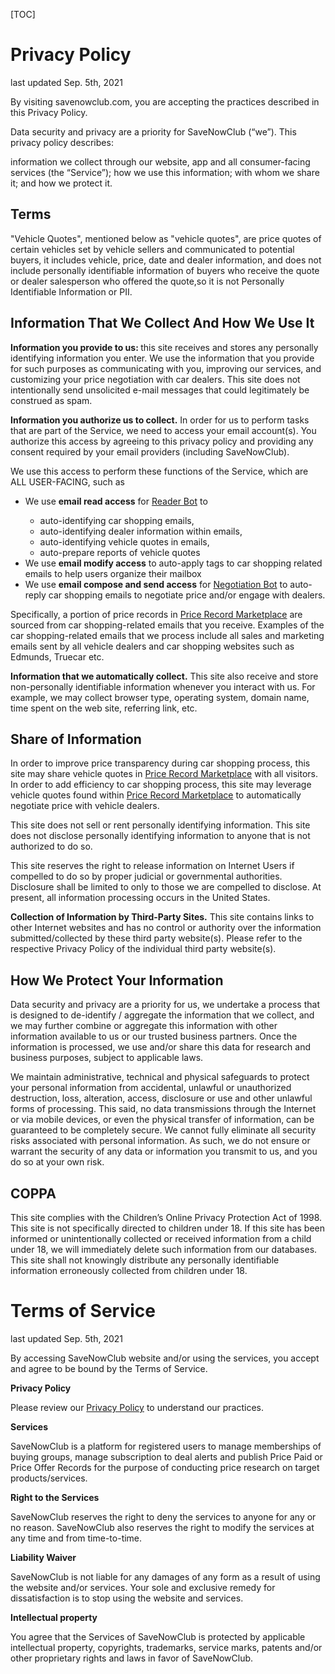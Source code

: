 [TOC]

# Privacy Policy

last updated Sep. 5th, 2021

By visiting savenowclub.com, you are accepting the practices described in this Privacy Policy.

Data security and privacy are a priority for SaveNowClub (“we”). This privacy policy describes:

information we collect through our website, app and all consumer-facing services (the “Service”);
how we use this information;
with whom we share it;
and how we protect it.

## Terms

"Vehicle Quotes", mentioned below as "vehicle quotes", are price quotes of certain vehicles set by vehicle sellers and communicated to potential buyers, it includes vehicle, price, date and dealer information, and does not include personally identifiable information of buyers who receive the quote or dealer salesperson who offered the quote,so it is not Personally Identifiable Information or PII.

## Information That We Collect And How We Use It

<b>Information you provide to us: </b> this site receives and stores any personally identifying information you enter. We use the information that you provide for such purposes as communicating with you, improving our services, and customizing your price negotiation with car dealers.  This site does not intentionally send unsolicited e-mail messages that could legitimately be construed as spam.

<p><b>Information you authorize us to collect.</b> In order for us to perform tasks that are part of the Service, we need to access your email account(s). You authorize this access by agreeing to this privacy policy and providing any consent required by your email providers (including SaveNowClub).</p>

We use this access to perform these functions of the Service, which are ALL USER-FACING, such as
<ul>
  <li>We use <b>email read access</b> for <a href="/docs/2376/savenowclub-features#email-reader-bot">Reader Bot</a> to</li>
    <ul><li>auto-identifying car shopping emails, </li><li>auto-identifying dealer information within emails,</li> <li>auto-identifying vehicle quotes in emails,</li> <li>auto-prepare reports of vehicle quotes </li></ul>

<li>We use <b>email modify access</b> to auto-apply tags to car shopping related emails to help users organize their mailbox</li>

<li>We use <b>email compose and send access</b> for <a href="/docs/2376/savenowclub-features#email-reply-bot">Negotiation Bot</a> to auto-reply car shopping emails to negotiate price and/or engage with dealers.</li>
 </ul>

<p>Specifically, a portion of price records in <a href="/docs/2371/tutorial-buying-groups-and-price-records#price-record-marketplace">Price Record Marketplace</a> are sourced from car shopping-related emails that you receive. Examples of the car shopping-related emails that we process include all sales and marketing emails sent by all vehicle dealers and car shopping websites such as Edmunds, Truecar etc.</p>

<p><b>Information that we automatically collect.</b> This site also receive and store non-personally identifiable information whenever you interact with us. For example, we may collect browser type, operating system, domain name, time spent on the web site, referring link, etc.</p>

## Share of Information

<p>In order to improve price transparency during car shopping process, this site may share vehicle quotes in <a href="/docs/2371/tutorial-buying-groups-and-price-records#price-record-marketplace">Price Record Marketplace</a> with all visitors.  In order to add efficiency to car shopping process, this site may leverage vehicle quotes found within <a href="/docs/2371/tutorial-buying-groups-and-price-records#price-record-marketplace">Price Record Marketplace</a> to automatically negotiate price with vehicle dealers. </p>

<p>This site does not sell or rent personally identifying information. This site does not disclose personally identifying information to anyone that is not authorized to do so. </p>

<p>This site reserves the right to release information on Internet Users if compelled to do so by proper judicial or governmental authorities. Disclosure shall be limited to only to those we are compelled to disclose. At present, all information processing occurs in the United States. </p>

<p><b>Collection of Information by Third-Party Sites.</b> This site contains links to other Internet websites and has no control or authority over the information submitted/collected by these third party website(s). Please refer to the respective Privacy Policy of the individual third party website(s).</p>


## How We Protect Your Information

<p>Data security and privacy are a priority for us, we undertake a process that is designed to de-identify / aggregate the information that we collect, and we may further combine or aggregate this information with other information available to us or our trusted business partners. Once the information is processed, we use and/or share this data for research and business purposes, subject to applicable laws.</p>

<p>We maintain administrative, technical and physical safeguards to protect your personal information from accidental, unlawful or unauthorized destruction, loss, alteration, access, disclosure or use and other unlawful forms of processing. This said, no data transmissions through the Internet or via mobile devices, or even the physical transfer of information, can be guaranteed to be completely secure. We cannot fully eliminate all security risks associated with personal information. As such, we do not ensure or warrant the security of any data or information you transmit to us, and you do so at your own risk.</p>


## COPPA
<p>This site complies with the Children’s Online Privacy Protection Act of 1998. This site is not specifically directed to children under 18. If this site has been informed or unintentionally collected or received information from a child under 18, we will immediately delete such information from our databases. This site shall not knowingly distribute any personally identifiable information erroneously collected from children under 18. </p>


# Terms of Service

last updated Sep. 5th, 2021

<p>By accessing SaveNowClub website and/or using the services, you accept and agree to be bound by the Terms of Service.</p>

<b>Privacy Policy</b>

<p>Please review our <a href="/docs/2377/privacy-policy">Privacy Policy</a> to understand our practices.</p>

<b>Services</b>

<p>SaveNowClub is a platform for registered users to manage memberships of buying groups, manage subscription to deal alerts and publish Price Paid or Price Offer Records for the purpose of conducting price research on target products/services.</p>

<b>Right to the Services</b>

<p>SaveNowClub reserves the right to deny the services to anyone for any or no reason. SaveNowClub also reserves the right to modify the services at any time and from time-to-time.</p>

<b>Liability Waiver</b>
<p>SaveNowClub is not liable for any damages of any form as a result of using the website and/or services. Your sole and exclusive remedy for dissatisfaction is to stop using the website and services. </p>

<b>Intellectual property</b>

<p>You agree that the Services of SaveNowClub is protected by applicable intellectual property, copyrights, trademarks, service marks, patents and/or other proprietary rights and laws in favor of SaveNowClub.</p>